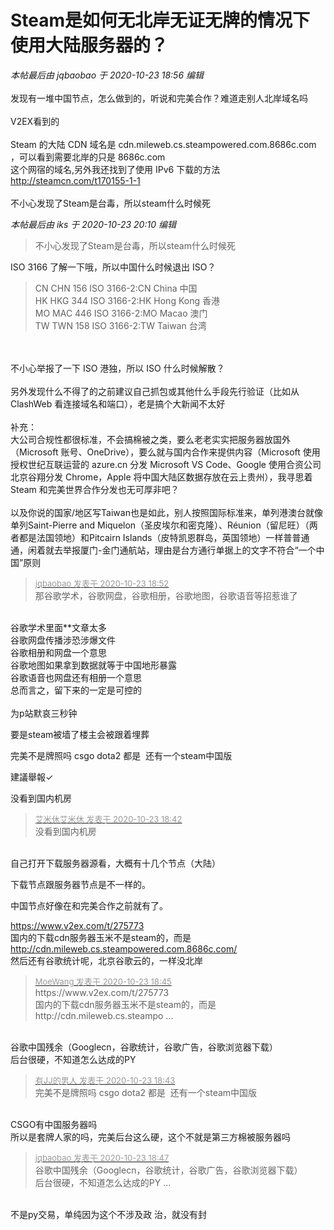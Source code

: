 # Steam是如何无北岸无证无牌的情况下使用大陆服务器的？


<i class="pstatus"> 本帖最后由 jqbaobao 于 2020-10-23 18:56 编辑 </i><br />
<br />
发现有一堆中国节点，怎么做到的，听说和完美合作？难道走别人北岸域名吗<br />
<img id="aimg_ceDPP" onclick="zoom(this, this.src, 0, 0, 0)" class="zoom" src="https://img12.360buyimg.com/ddimg/jfs/t1/142629/38/11887/48478/5f92b3dbE95775077/6a6958db44942b35.png" onmouseover="img_onmouseoverfunc(this)" onload="thumbImg(this)" border="0" alt="" /><br />
<br />
V2EX看到的<br />
<img id="aimg_k5a07" onclick="zoom(this, this.src, 0, 0, 0)" class="zoom" src="https://img14.360buyimg.com/ddimg/jfs/t1/149681/39/11808/48195/5f92b482E1cd676c4/d55b6231edee5522.png" onmouseover="img_onmouseoverfunc(this)" onload="thumbImg(this)" border="0" alt="" /><br />
<br />
Steam 的大陆 CDN 域名是 cdn.mileweb.cs.steampowered.com.8686c.com ，可以看到需要北岸的只是 8686c.com <br />
这个网宿的域名,另外我还找到了使用 IPv6 下载的方法<br />
http://steamcn.com/t170155-1-1<br />
<br />
不小心发现了Steam是台毒，所以steam什么时候死<br />
<img id="aimg_VNFQ3" onclick="zoom(this, this.src, 0, 0, 0)" class="zoom" src="https://img10.360buyimg.com/ddimg/jfs/t1/121182/14/16174/45592/5f92b6cfE4c3eed81/5af0f232a2c23709.png" onmouseover="img_onmouseoverfunc(this)" onload="thumbImg(this)" border="0" alt="" />

<i class="pstatus"> 本帖最后由 iks 于 2020-10-23 20:10 编辑 </i><br />
<div class="quote"><blockquote>不小心发现了Steam是台毒，所以steam什么时候死</blockquote></div>ISO 3166 了解一下哦，所以中国什么时候退出 ISO？<br /><div class="quote"><blockquote>CN CHN 156 ISO 3166-2:CN China 中国<br />
HK HKG 344 ISO 3166-2:HK Hong Kong 香港<br />
MO MAC 446 ISO 3166-2:MO Macao 澳门<br />
TW TWN 158 ISO 3166-2:TW Taiwan 台湾</blockquote></div><br />
<br />
不小心举报了一下 ISO 港独，所以 ISO 什么时候解散？<br />
<br />
另外发现什么不得了的之前建议自己抓包或其他什么手段先行验证（比如从 ClashWeb 看连接域名和端口），老是搞个大新闻不太好<br />
<br />
补充：<br />
大公司合规性都很标准，不会搞棉被之类，要么老老实实把服务器放国外（Microsoft 账号、OneDrive），要么就与国内合作来提供内容（Microsoft 使用授权世纪互联运营的 azure.cn 分发 Microsoft VS Code、Google 使用合资公司北京谷翔分发 Chrome，Apple 将中国大陆区数据存放在云上贵州），我寻思着 Steam 和完美世界合作分发也无可厚非吧？<br />
<br />
以及你说的国家/地区写Taiwan也是如此，别人按照国际标准来，单列港澳台就像单列Saint-Pierre and Miquelon（圣皮埃尔和密克隆）、Réunion（留尼旺）（两者都是法国领地）和Pitcairn Islands（皮特凯恩群岛，英国领地）一样普普通通，闲着就去举报厦门-金门通航站，理由是台方通行单据上的文字不符合“一个中国”原则<img id="aimg_T5nh3" onclick="zoom(this, this.src, 0, 0, 0)" class="zoom" src="https://cdn.jsdelivr.net/gh/hishis/forum-master/public/images/patch.gif" onmouseover="img_onmouseoverfunc(this)" onload="thumbImg(this)" border="0" alt="" />

<div class="quote"><blockquote><font size="2"><a href="https://www.hostloc.com/forum.php?mod=redirect&amp;goto=findpost&amp;pid=9342565&amp;ptid=757711" target="_blank"><font color="#999999">jqbaobao 发表于 2020-10-23 18:52</font></a></font><br />
那谷歌学术，谷歌网盘，谷歌相册，谷歌地图，谷歌语音等招惹谁了</blockquote></div><br />
谷歌学术里面**文章太多<br />
谷歌网盘传播涉恐涉爆文件<br />
谷歌相册和网盘一个意思<br />
谷歌地图如果拿到数据就等于中国地形暴露<br />
谷歌语音也网盘还有相册一个意思<br />
总而言之，留下来的一定是可控的<br />
<br />
为p站默哀三秒钟

要是steam被墙了楼主会被跟着埋葬

完美不是牌照吗 csgo dota2 都是<img src="static/image/smiley/default/lol.gif" smilieid="12" border="0" alt="" />&nbsp;&nbsp;还有一个steam中国版

建議舉報✓<img id="aimg_dAWuk" onclick="zoom(this, this.src, 0, 0, 0)" class="zoom" src="https://i.w3tt.com/2020/08/06/aeX4B.png" onmouseover="img_onmouseoverfunc(this)" onload="thumbImg(this)" border="0" alt="" />

没看到国内机房

<div class="quote"><blockquote><font size="2"><a href="https://www.hostloc.com/forum.php?mod=redirect&amp;goto=findpost&amp;pid=9342504&amp;ptid=757711" target="_blank"><font color="#999999">艾米休艾米休 发表于 2020-10-23 18:42</font></a></font><br />
没看到国内机房</blockquote></div><br />
自己打开下载服务器源看，大概有十几个节点（大陆）<br />
<img id="aimg_c1800" onclick="zoom(this, this.src, 0, 0, 0)" class="zoom" src="https://img12.360buyimg.com/ddimg/jfs/t1/142629/38/11887/48478/5f92b3dbE95775077/6a6958db44942b35.png" onmouseover="img_onmouseoverfunc(this)" onload="thumbImg(this)" border="0" alt="" />

下载节点跟服务器节点是不一样的。<img id="aimg_ftA8B" onclick="zoom(this, this.src, 0, 0, 0)" class="zoom" src="https://cdn.jsdelivr.net/gh/hishis/forum-master/public/images/patch.gif" onmouseover="img_onmouseoverfunc(this)" onload="thumbImg(this)" border="0" alt="" />

中国节点好像在和完美合作之前就有了。<img id="aimg_RJcqw" onclick="zoom(this, this.src, 0, 0, 0)" class="zoom" src="https://cdn.jsdelivr.net/gh/hishis/forum-master/public/images/patch.gif" onmouseover="img_onmouseoverfunc(this)" onload="thumbImg(this)" border="0" alt="" />

https://www.v2ex.com/t/275773<br />
国内的下载cdn服务器玉米不是steam的，而是<br />
http://cdn.mileweb.cs.steampowered.com.8686c.com/<img src="static/image/smiley/default/lol.gif" smilieid="12" border="0" alt="" /><br />
然后还有谷歌统计呢，北京谷歌云的，一样没北岸

<div class="quote"><blockquote><font size="2"><a href="https://www.hostloc.com/forum.php?mod=redirect&amp;goto=findpost&amp;pid=9342521&amp;ptid=757711" target="_blank"><font color="#999999">MoeWang 发表于 2020-10-23 18:45</font></a></font><br />
https://www.v2ex.com/t/275773<br />
国内的下载cdn服务器玉米不是steam的，而是<br />
http://cdn.mileweb.cs.steampo ...</blockquote></div><br />
谷歌中国残余（Googlecn，谷歌统计，谷歌广告，谷歌浏览器下载）<br />
后台很硬，不知道怎么达成的PY

<div class="quote"><blockquote><font size="2"><a href="https://www.hostloc.com/forum.php?mod=redirect&amp;goto=findpost&amp;pid=9342512&amp;ptid=757711" target="_blank"><font color="#999999">有JJ的男人 发表于 2020-10-23 18:43</font></a></font><br />
完美不是牌照吗 csgo dota2 都是&nbsp;&nbsp;还有一个steam中国版</blockquote></div><br />
CSGO有中国服务器吗 <img src="static/image/smiley/default/sweat.gif" smilieid="10" border="0" alt="" /><br />
所以是套牌人家的吗，完美后台这么硬，这个不就是第三方棉被服务器吗

<div class="quote"><blockquote><font size="2"><a href="https://www.hostloc.com/forum.php?mod=redirect&amp;goto=findpost&amp;pid=9342533&amp;ptid=757711" target="_blank"><font color="#999999">jqbaobao 发表于 2020-10-23 18:47</font></a></font><br />
谷歌中国残余（Googlecn，谷歌统计，谷歌广告，谷歌浏览器下载）<br />
后台很硬，不知道怎么达成的PY ...</blockquote></div><br />
不是py交易，单纯因为这个不涉及政 治，就没有封
